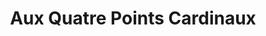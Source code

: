 ---
title: "Aux Quatre Points Cardinaux"
url: /montreal/aux-quatre-points-cardinaux/
shop: Bücher
---